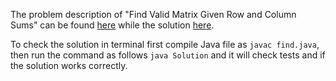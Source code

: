 The problem description of "Find Valid Matrix Given Row and Column Sums" can be found [here](https://leetcode.com/problems/find-valid-matrix-given-row-and-column-sums/) while the solution [here](https://github.com/aurimas13/Solutions-To-Problems/blob/main/LeetCode/Java%20Solutions/Find%20Valid%20Matrix%20Given%20Row%20and%20Column%20Sums/find.java).


To check the solution in terminal first compile Java file as `javac find.java`, then run the command as follows `java Solution` and it will check tests and if the solution works correctly.